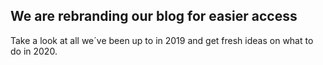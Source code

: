 ## We are rebranding our blog for easier access

Take a look at all we´ve been up to in 2019 and get fresh ideas on what to do in 2020.

